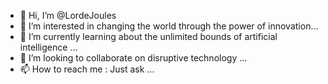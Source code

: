 - 👋 Hi, I’m @LordeJoules
- 👀 I’m interested in changing the world through the power of innovation...
- 🌱 I’m currently learning about the unlimited bounds of artificial intelligence ...
- 💞️ I’m looking to collaborate on disruptive technology  ...
- 📫 How to reach me : Just ask ...

<!---
LordeJoules/LordeJoules is a ✨ special ✨ repository because its `README.md` (this file) appears on your GitHub profile.
You can click the Preview link to take a look at your changes.
--->

